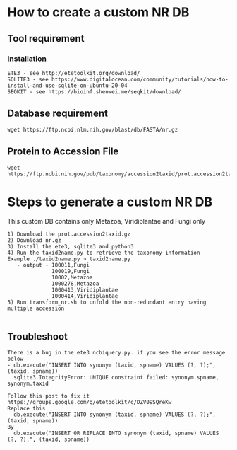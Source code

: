 # How to create a custom NR DB
## Tool requirement
### Installation
```
ETE3 - see http://etetoolkit.org/download/
SQLITE3 - see https://www.digitalocean.com/community/tutorials/how-to-install-and-use-sqlite-on-ubuntu-20-04
SEQKIT - see https://bioinf.shenwei.me/seqkit/download/
```
## Database requirement
```
wget https://ftp.ncbi.nlm.nih.gov/blast/db/FASTA/nr.gz
```
## Protein to Accession File
```
wget https://ftp.ncbi.nih.gov/pub/taxonomy/accession2taxid/prot.accession2taxid.gz
```

# Steps to generate a custom NR DB
This custom DB contains only Metazoa, Viridiplantae and Fungi only
```
1) Download the prot.accession2taxid.gz
2) Download nr.gz
3) Install the ete3, sqlite3 and python3
4) Run the taxid2name.py to retrieve the taxonomy information - Example ./taxid2name.py > taxid2name.py
   - output - 100011,Fungi
              100019,Fungi
              10002,Metazoa
              1000278,Metazoa
              1000413,Viridiplantae
              1000414,Viridiplantae
5) Run transform_nr.sh to unfold the non-redundant entry having multiple accession
 
```

## Troubleshoot
```
There is a bug in the ete3 ncbiquery.py. if you see the error message below
- db.execute("INSERT INTO synonym (taxid, spname) VALUES (?, ?);", (taxid, spname))
  sqlite3.IntegrityError: UNIQUE constraint failed: synonym.spname, synonym.taxid

Follow this post to fix it https://groups.google.com/g/etetoolkit/c/DZV09SQreKw
Replace this 
  db.execute("INSERT INTO synonym (taxid, spname) VALUES (?, ?);", (taxid, spname))
By
  db.execute("INSERT OR REPLACE INTO synonym (taxid, spname) VALUES (?, ?);", (taxid, spname))
```
